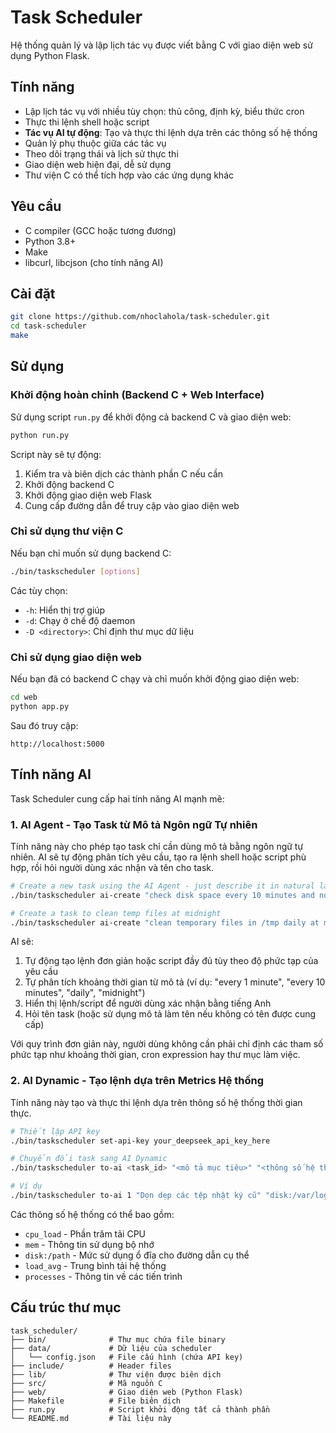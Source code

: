 # Task Scheduler

Hệ thống quản lý và lập lịch tác vụ được viết bằng C với giao diện web sử dụng Python Flask.

## Tính năng

- Lập lịch tác vụ với nhiều tùy chọn: thủ công, định kỳ, biểu thức cron
- Thực thi lệnh shell hoặc script
- **Tác vụ AI tự động**: Tạo và thực thi lệnh dựa trên các thông số hệ thống
- Quản lý phụ thuộc giữa các tác vụ
- Theo dõi trạng thái và lịch sử thực thi
- Giao diện web hiện đại, dễ sử dụng
- Thư viện C có thể tích hợp vào các ứng dụng khác

## Yêu cầu

- C compiler (GCC hoặc tương đương)
- Python 3.8+
- Make
- libcurl, libcjson (cho tính năng AI)

## Cài đặt

```bash
git clone https://github.com/nhoclahola/task-scheduler.git
cd task-scheduler
make
```

## Sử dụng

### Khởi động hoàn chỉnh (Backend C + Web Interface)

Sử dụng script `run.py` để khởi động cả backend C và giao diện web:

```bash
python run.py
```

Script này sẽ tự động:
1. Kiểm tra và biên dịch các thành phần C nếu cần
2. Khởi động backend C
3. Khởi động giao diện web Flask
4. Cung cấp đường dẫn để truy cập vào giao diện web

### Chỉ sử dụng thư viện C

Nếu bạn chỉ muốn sử dụng backend C:

```bash
./bin/taskscheduler [options]
```

Các tùy chọn:
- `-h`: Hiển thị trợ giúp
- `-d`: Chạy ở chế độ daemon
- `-D <directory>`: Chỉ định thư mục dữ liệu

### Chỉ sử dụng giao diện web

Nếu bạn đã có backend C chạy và chỉ muốn khởi động giao diện web:

```bash
cd web
python app.py
```

Sau đó truy cập:
```
http://localhost:5000
```

## Tính năng AI 

Task Scheduler cung cấp hai tính năng AI mạnh mẽ:

### 1. AI Agent - Tạo Task từ Mô tả Ngôn ngữ Tự nhiên

Tính năng này cho phép tạo task chỉ cần dùng mô tả bằng ngôn ngữ tự nhiên. AI sẽ tự động phân tích yêu cầu, tạo ra lệnh shell hoặc script phù hợp, rồi hỏi người dùng xác nhận và tên cho task.

```bash
# Create a new task using the AI Agent - just describe it in natural language
./bin/taskscheduler ai-create "check disk space every 10 minutes and notify if less than 10% free"

# Create a task to clean temp files at midnight
./bin/taskscheduler ai-create "clean temporary files in /tmp daily at midnight"
```

AI sẽ:
1. Tự động tạo lệnh đơn giản hoặc script đầy đủ tùy theo độ phức tạp của yêu cầu
2. Tự phân tích khoảng thời gian từ mô tả (ví dụ: "every 1 minute", "every 10 minutes", "daily", "midnight")
3. Hiển thị lệnh/script để người dùng xác nhận bằng tiếng Anh
4. Hỏi tên task (hoặc sử dụng mô tả làm tên nếu không có tên được cung cấp)

Với quy trình đơn giản này, người dùng không cần phải chỉ định các tham số phức tạp như khoảng thời gian, cron expression hay thư mục làm việc.

### 2. AI Dynamic - Tạo lệnh dựa trên Metrics Hệ thống

Tính năng này tạo và thực thi lệnh dựa trên thông số hệ thống thời gian thực.

```bash
# Thiết lập API key
./bin/taskscheduler set-api-key your_deepseek_api_key_here

# Chuyển đổi task sang AI Dynamic
./bin/taskscheduler to-ai <task_id> "<mô tả mục tiêu>" "<thông số hệ thống>"

# Ví dụ
./bin/taskscheduler to-ai 1 "Dọn dẹp các tệp nhật ký cũ" "disk:/var/log,mem_free,cpu_load"
```

Các thông số hệ thống có thể bao gồm:
- `cpu_load` - Phần trăm tải CPU
- `mem` - Thông tin sử dụng bộ nhớ
- `disk:/path` - Mức sử dụng ổ đĩa cho đường dẫn cụ thể
- `load_avg` - Trung bình tải hệ thống
- `processes` - Thông tin về các tiến trình

## Cấu trúc thư mục

```
task_scheduler/
├── bin/              # Thư mục chứa file binary 
├── data/             # Dữ liệu của scheduler
│   └── config.json   # File cấu hình (chứa API key)
├── include/          # Header files
├── lib/              # Thư viện được biên dịch
├── src/              # Mã nguồn C
├── web/              # Giao diện web (Python Flask)
├── Makefile          # File biên dịch
├── run.py            # Script khởi động tất cả thành phần
└── README.md         # Tài liệu này
```



